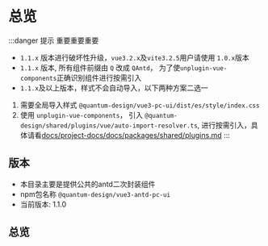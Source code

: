 # 总览

:::danger 提示
重要重要重要
- `1.1.x` 版本进行破坏性升级，`vue3.2.x`及`vite3.2.5`用户请使用 `1.0.x`版本
- `1.1.x` 版本, 所有组件前缀由 `Q` 改成 `QAntd`， 为了使`unplugin-vue-components`正确识别组件进行按需引入
- `1.1.x`及以上版本，样式不会自动导入，以下两种方案二选一
1. 需要全局导入样式 `@quantum-design/vue3-pc-ui/dist/es/style/index.css`
2. 使用 `unplugin-vue-components`， 引入 `@quantum-design/shared/plugins/vue/auto-import-resolver.ts`, 进行按需引入，具体请看[docs/project-docs/docs/packages/shared/plugins.md](../shared/plugins.md)
:::

## 版本
- 本目录主要是提供公共的antd二次封装组件
- npm包名称 `@quantum-design/vue3-antd-pc-ui`
- 当前版本: 1.1.0

## 总览